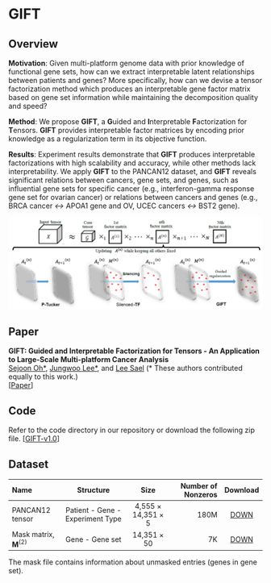 # GIFT

Overview
---------------

**Motivation**: Given multi-platform genome data with prior knowledge of functional gene sets, how can we extract interpretable latent
relationships between patients and genes? More specifically, how can we devise a tensor factorization method which produces an
interpretable gene factor matrix based on gene set information while maintaining the decomposition quality and speed?

**Method**: We propose **GIFT**, a **G**uided and **I**nterpretable **F**actorization for **T**ensors. **GIFT** provides interpretable
factor matrices by encoding prior knowledge as a regularization term in its objective function.

**Results**: Experiment results demonstrate that **GIFT** produces interpretable factorizations with high scalability
and accuracy, while other methods lack interpretability. We apply **GIFT** to the PANCAN12 dataset,
and **GIFT** reveals significant relations between cancers, gene sets, and genes, such as influential gene
sets for specific cancer (e.g., interferon-gamma response gene set for ovarian cancer) or relations between
cancers and genes (e.g., BRCA cancer *<->* APOA1 gene and OV, UCEC cancers *<->* BST2 gene).

![overview_img](/img/overall.png)


Paper
---------------

**GIFT: Guided and Interpretable Factorization for Tensors - An Application to Large-Scale Multi-platform Cancer Analysis**  
[Sejoon Oh*](https://www.sejoonoh.com/), [Jungwoo Lee*](https://datalab.snu.ac.kr/~ljw9111/), and [Lee Sael](http://www3.cs.stonybrook.edu/~sael/) (* These authors contributed equally to this work.)   
[[Paper](/paper/GIFT.pdf)]

Code
---------------
Refer to the code directory in our repository or download the following zip file.
[[GIFT-v1.0](/code/GIFT1.0.zip)]

Dataset
---------------
| Name | Structure | Size | Number of Nonzeros | Download |
| :------------ | :-----------: | :-------------: |------------: |:------------------: |
| PANCAN12 tensor     | Patient - Gene - Experiment Type | 4,555 &times; 14,351 &times; 5 | 180M | [DOWN](https://datalab.snu.ac.kr/data/GIFT/total.zip) |
| Mask matrix, **M**<sup>(2)</sup>	    | Gene - Gene set | 14,351 &times; 50 | 7K | [DOWN](https://datalab.snu.ac.kr/GIFT/mask.zip) |

The mask file contains information about unmasked entries (genes in gene set).
